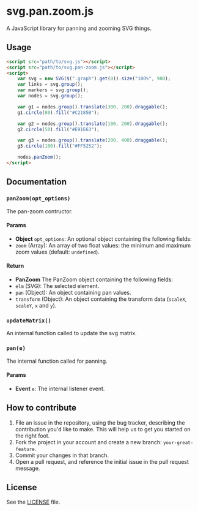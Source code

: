 svg.pan.zoom.js
===============
A JavaScript library for panning and zooming SVG things.

## Usage

```html
<script src="path/to/svg.js"></script>
<script src="path/to/svg.pan-zoom.js"></script>
<script>
    var svg = new SVG($(".graph").get(0)).size("100%", 900);
    var links = svg.group();
    var markers = svg.group();
    var nodes = svg.group();

    var g1 = nodes.group().translate(300, 200).draggable();
    g1.circle(80).fill("#C2185B");

    var g2 = nodes.group().translate(100, 200).draggable();
    g2.circle(50).fill("#E91E63");

    var g3 = nodes.group().translate(200, 400).draggable();
    g3.circle(100).fill("#FF5252");

    nodes.panZoom();
</script>
```

## Documentation
### `panZoom(opt_options)`
The pan-zoom contructor.

#### Params
- **Object** `opt_options`: An optional object containing the following fields:
 - `zoom` (Array): An array of two float values: the minimum and maximum zoom values (default: `undefined`).

#### Return
- **PanZoom** The PanZoom object containing the following fields:
 - `elm` (SVG): The selected element.
 - `pan` (Object): An object containing pan values.
 - `transform` (Object): An object containing the transform data (`scaleX`, `scaleY`, `x` and `y`).

### `updateMatrix()`
An internal function called to update the svg matrix.

### `pan(e)`
The internal function called for panning.

#### Params
- **Event** `e`: The internal listener event.

## How to contribute
1. File an issue in the repository, using the bug tracker, describing the
   contribution you'd like to make. This will help us to get you started on the
   right foot.
2. Fork the project in your account and create a new branch:
   `your-great-feature`.
3. Commit your changes in that branch.
4. Open a pull request, and reference the initial issue in the pull request
   message.

## License
See the [LICENSE](./LICENSE) file.

